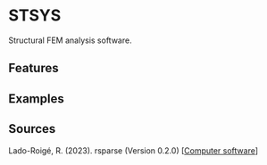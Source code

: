 # STSYS
Structural FEM analysis software.

## Features

## Examples

## Sources
Lado-Roigé, R. (2023). rsparse (Version 0.2.0) [[Computer software](https://github.com/RLado/rsparse)]

